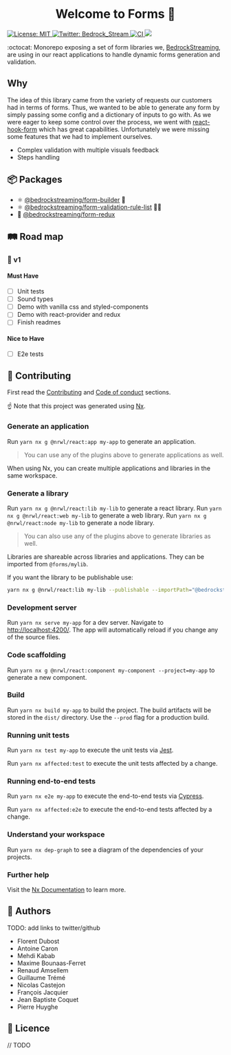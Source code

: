 <h1 align="center">Welcome to Forms 👋</h1>
<p>
  <a href="https://github.com/BedrockStreaming/forms/blob/main/LICENSE" target="_blank">
    <img alt="License: MIT" src="https://img.shields.io/badge/License-MIT-yellow.svg" />
  </a>
  <a href="https://twitter.com/Bedrock_Stream" target="_blank">
    <img alt="Twitter: Bedrock_Stream" src="https://img.shields.io/twitter/follow/Bedrock_Stream.svg?style=social" />
  </a>
  <a href="https://github.com/BedrockStreaming/forms/actions/workflows/main.yml" target="_blank">
    <img alt="CI" src="https://github.com/BedrockStreaming/forms/actions/workflows/main.yml/badge.svg" />
  </a>
  <a href="https://codecov.io/gh/BedrockStreaming/forms">
    <img src="https://codecov.io/gh/BedrockStreaming/forms/branch/master/graph/badge.svg?token=073DJ56DNX"/>
  </a>
</p>

:octocat: Monorepo exposing a set of form libraries we, [BedrockStreaming](https://www.bedrockstreaming.com/), are using in our react applications to handle dynamic forms generation and validation.

## Why

The idea of this library came from the variety of requests our customers had in terms of forms. Thus, we wanted to be able to generate any form by simply passing some config and a dictionary of inputs to go with.
As we were eager to keep some control over the process, we went with [react-hook-form](https://react-hook-form.com/) which has great capabilities. Unfortunately we were missing some features that we had to implement ourselves.

- Complex validation with multiple visuals feedback
- Steps handling

## :package: Packages

- ⚛️ [@bedrockstreaming/form-builder](libs/form-builder/README.md) :construction_worker:
- ⚛️ [@bedrockstreaming/form-validation-rule-list](libs/form-validation-rule-list/README.md) 🧑‍⚖️
- :convenience_store: [@bedrockstreaming/form-redux](libs/form-redux/README.md)

## :railway_track: Road map

### :rocket: v1

#### Must Have

- [ ] Unit tests
- [ ] Sound types
- [ ] Demo with vanilla css and styled-components
- [ ] Demo with react-provider and redux
- [ ] Finish readmes

#### Nice to Have

- [ ] E2e tests

## 🤝 Contributing

First read the [Contributing](.github/CONTRIBUTING.md) and [Code of conduct](.github/CODE_OF_CONDUCT.md) sections.

:point_up: Note that this project was generated using [Nx](https://nx.dev).

### Generate an application

Run `yarn nx g @nrwl/react:app my-app` to generate an application.

> You can use any of the plugins above to generate applications as well.

When using Nx, you can create multiple applications and libraries in the same workspace.

### Generate a library

Run `yarn nx g @nrwl/react:lib my-lib` to generate a react library.
Run `yarn nx g @nrwl/react:web my-lib` to generate a web library.
Run `yarn nx g @nrwl/react:node my-lib` to generate a node library.

> You can also use any of the plugins above to generate libraries as well.

Libraries are shareable across libraries and applications. They can be imported from `@forms/mylib`.

If you want the library to be publishable use:

```bash
yarn nx g @nrwl/react:lib my-lib --publishable --importPath="@bedrockstreaming/form-foo"
```

### Development server

Run `yarn nx serve my-app` for a dev server. Navigate to [http://localhost:4200/](http://localhost:4200/). The app will automatically reload if you change any of the source files.

### Code scaffolding

Run `yarn nx g @nrwl/react:component my-component --project=my-app` to generate a new component.

### Build

Run `yarn nx build my-app` to build the project. The build artifacts will be stored in the `dist/` directory. Use the `--prod` flag for a production build.

### Running unit tests

Run `yarn nx test my-app` to execute the unit tests via [Jest](https://jestjs.io).

Run `yarn nx affected:test` to execute the unit tests affected by a change.

### Running end-to-end tests

Run `yarn nx e2e my-app` to execute the end-to-end tests via [Cypress](https://www.cypress.io).

Run `yarn nx affected:e2e` to execute the end-to-end tests affected by a change.

### Understand your workspace

Run `yarn nx dep-graph` to see a diagram of the dependencies of your projects.

### Further help

Visit the [Nx Documentation](https://nx.dev) to learn more.

## 👥 Authors

TODO: add links to twitter/github

- Florent Dubost
- Antoine Caron
- Mehdi Kabab
- Maxime Bounaas-Ferret
- Renaud Amsellem
- Guillaume Trémé
- Nicolas Castejon
- François Jacquier
- Jean Baptiste Coquet
- Pierre Huyghe

## :memo: Licence

// TODO

